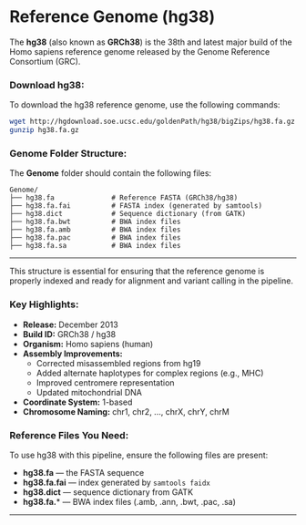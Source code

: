 # Reference Genome (hg38)

The **hg38** (also known as **GRCh38**) is the 38th and latest major build of the Homo sapiens reference genome released by the Genome Reference Consortium (GRC).

### Download hg38:

To download the hg38 reference genome, use the following commands:
```bash
wget http://hgdownload.soe.ucsc.edu/goldenPath/hg38/bigZips/hg38.fa.gz
gunzip hg38.fa.gz
```

### Genome Folder Structure:

The **Genome** folder should contain the following files:
```
Genome/
├── hg38.fa              # Reference FASTA (GRCh38/hg38)
├── hg38.fa.fai          # FASTA index (generated by samtools)
├── hg38.dict            # Sequence dictionary (from GATK)
├── hg38.fa.bwt          # BWA index files
├── hg38.fa.amb          # BWA index files
├── hg38.fa.pac          # BWA index files
├── hg38.fa.sa           # BWA index files
```
---
This structure is essential for ensuring that the reference genome is properly indexed and ready for alignment and variant calling in the pipeline.

### Key Highlights:
- **Release:** December 2013
- **Build ID:** GRCh38 / hg38
- **Organism:** Homo sapiens (human)
- **Assembly Improvements:**
  - Corrected misassembled regions from hg19
  - Added alternate haplotypes for complex regions (e.g., MHC)
  - Improved centromere representation
  - Updated mitochondrial DNA
- **Coordinate System:** 1-based
- **Chromosome Naming:** chr1, chr2, ..., chrX, chrY, chrM

### Reference Files You Need:

To use hg38 with this pipeline, ensure the following files are present:

- **hg38.fa** — the FASTA sequence
- **hg38.fa.fai** — index generated by `samtools faidx`
- **hg38.dict** — sequence dictionary from GATK
- **hg38.fa.*** — BWA index files (.amb, .ann, .bwt, .pac, .sa)
---
